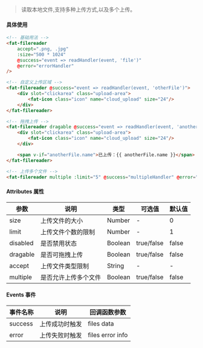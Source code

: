 > 读取本地文件,支持多种上传方式,以及多个上传。

#### 具体使用
```html
<!-- 基础用法 -->
<fat-filereader
    accept=".png, .jpg"
    :size="500 * 1024"
    @success="event => readHandler(event, 'file')"
    @error="errorHandler"
/>

<!-- 自定义上传区域 -->
<fat-filereader @success="event => readHandler(event, 'otherFile')">
    <div slot="clickarea" class="upload-area">
        <fat-icon class="icon" name="cloud_upload" size="24"/>
    </div>
</fat-filereader>

<!-- 拖拽上传 -->
<fat-filereader dragable @success="event => readHandler(event, 'anotherFile')">
    <div slot="clickarea" class="upload-area">
        <fat-icon class="icon" name="cloud_upload" size="24"/>
    </div>

    <span v-if="anotherFile.name">已上传：{{ anotherFile.name }}</span>
</fat-filereader>

<!-- 上传多个文件 -->
<fat-filereader multiple :limit="5" @success="multipleHandler" @error="errorHandler"/>
```

#### Attributes 属性

参数 | 说明 | 类型 | 可选值 | 默认值
--- | --- | --- | --- | ---
size | 上传文件的大小 | Number | - | 0
limit | 上传文件个数的限制 | Number | - | 1
disabled | 是否禁用状态	 | Boolean | true/false | false
dragable | 是否可拖拽上传 | Boolean | true/false | false
accept | 上传文件类型限制 | String | - | -
multiple | 是否允许上传多个文件 | Boolean | true/false | false

#### Events 事件

事件名称 | 说明 | 回调函数参数
--- | --- | --- | 
success | 上传成功时触发 | files data
error | 上传失败时触发 | files error info 
